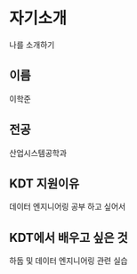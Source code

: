 # 자기소개
나를 소개하기

## 이름
이학준

## 전공
산업시스템공학과

## KDT 지원이유
데이터 엔지니어링 공부 하고 싶어서

## KDT에서 배우고 싶은 것
하둡 및 데이터 엔지니어링 관련 실습